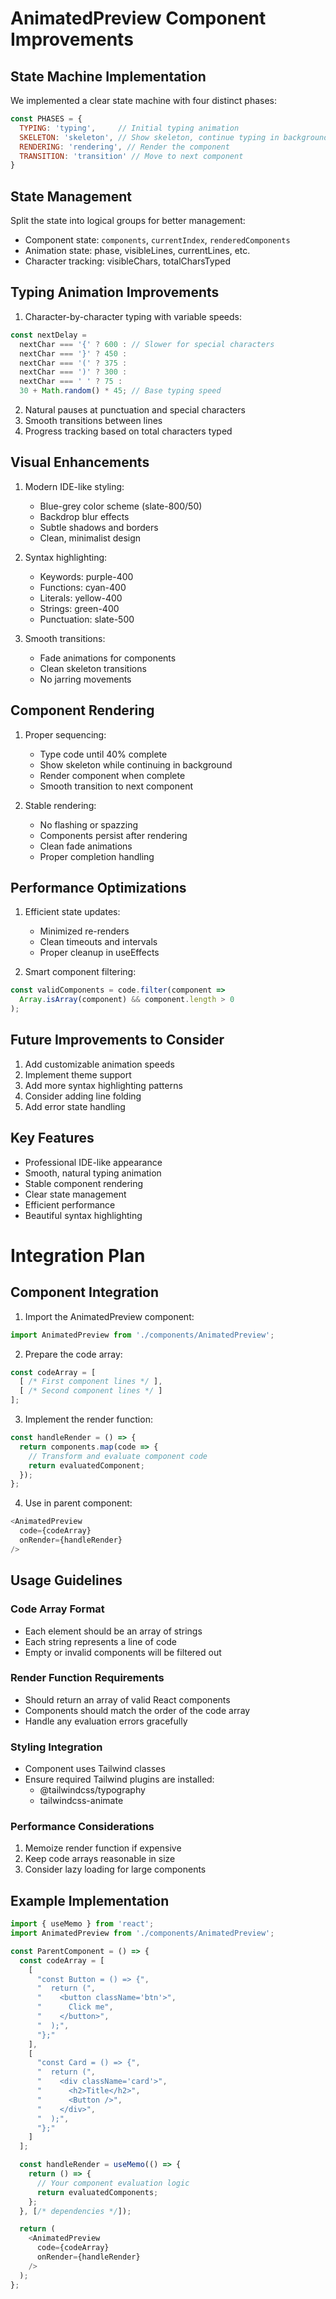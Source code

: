 # AnimatedPreview Component Improvements

## State Machine Implementation
We implemented a clear state machine with four distinct phases:
```javascript
const PHASES = {
  TYPING: 'typing',     // Initial typing animation
  SKELETON: 'skeleton', // Show skeleton, continue typing in background
  RENDERING: 'rendering', // Render the component
  TRANSITION: 'transition' // Move to next component
}
```

## State Management
Split the state into logical groups for better management:
- Component state: `components`, `currentIndex`, `renderedComponents`
- Animation state: phase, visibleLines, currentLines, etc.
- Character tracking: visibleChars, totalCharsTyped

## Typing Animation Improvements
1. Character-by-character typing with variable speeds:
```javascript
const nextDelay = 
  nextChar === '{' ? 600 : // Slower for special characters
  nextChar === '}' ? 450 :
  nextChar === '(' ? 375 :
  nextChar === ')' ? 300 :
  nextChar === ' ' ? 75 :
  30 + Math.random() * 45; // Base typing speed
```

2. Natural pauses at punctuation and special characters
3. Smooth transitions between lines
4. Progress tracking based on total characters typed

## Visual Enhancements
1. Modern IDE-like styling:
   - Blue-grey color scheme (slate-800/50)
   - Backdrop blur effects
   - Subtle shadows and borders
   - Clean, minimalist design

2. Syntax highlighting:
   - Keywords: purple-400
   - Functions: cyan-400
   - Literals: yellow-400
   - Strings: green-400
   - Punctuation: slate-500

3. Smooth transitions:
   - Fade animations for components
   - Clean skeleton transitions
   - No jarring movements

## Component Rendering
1. Proper sequencing:
   - Type code until 40% complete
   - Show skeleton while continuing in background
   - Render component when complete
   - Smooth transition to next component

2. Stable rendering:
   - No flashing or spazzing
   - Components persist after rendering
   - Clean fade animations
   - Proper completion handling

## Performance Optimizations
1. Efficient state updates:
   - Minimized re-renders
   - Clean timeouts and intervals
   - Proper cleanup in useEffects

2. Smart component filtering:
```javascript
const validComponents = code.filter(component => 
  Array.isArray(component) && component.length > 0
);
```

## Future Improvements to Consider
1. Add customizable animation speeds
2. Implement theme support
3. Add more syntax highlighting patterns
4. Consider adding line folding
5. Add error state handling

## Key Features
- Professional IDE-like appearance
- Smooth, natural typing animation
- Stable component rendering
- Clear state management
- Efficient performance
- Beautiful syntax highlighting 

# Integration Plan

## Component Integration
1. Import the AnimatedPreview component:
```javascript
import AnimatedPreview from './components/AnimatedPreview';
```

2. Prepare the code array:
```javascript
const codeArray = [
  [ /* First component lines */ ],
  [ /* Second component lines */ ]
];
```

3. Implement the render function:
```javascript
const handleRender = () => {
  return components.map(code => {
    // Transform and evaluate component code
    return evaluatedComponent;
  });
};
```

4. Use in parent component:
```javascript
<AnimatedPreview 
  code={codeArray}
  onRender={handleRender}
/>
```

## Usage Guidelines

### Code Array Format
- Each element should be an array of strings
- Each string represents a line of code
- Empty or invalid components will be filtered out

### Render Function Requirements
- Should return an array of valid React components
- Components should match the order of the code array
- Handle any evaluation errors gracefully

### Styling Integration
- Component uses Tailwind classes
- Ensure required Tailwind plugins are installed:
  - @tailwindcss/typography
  - tailwindcss-animate

### Performance Considerations
1. Memoize render function if expensive
2. Keep code arrays reasonable in size
3. Consider lazy loading for large components

## Example Implementation
```javascript
import { useMemo } from 'react';
import AnimatedPreview from './components/AnimatedPreview';

const ParentComponent = () => {
  const codeArray = [
    [
      "const Button = () => {",
      "  return (",
      "    <button className='btn'>",
      "      Click me",
      "    </button>",
      "  );",
      "};"
    ],
    [
      "const Card = () => {",
      "  return (",
      "    <div className='card'>",
      "      <h2>Title</h2>",
      "      <Button />",
      "    </div>",
      "  );",
      "};"
    ]
  ];

  const handleRender = useMemo(() => {
    return () => {
      // Your component evaluation logic
      return evaluatedComponents;
    };
  }, [/* dependencies */]);

  return (
    <AnimatedPreview 
      code={codeArray}
      onRender={handleRender}
    />
  );
}; 